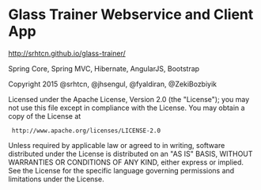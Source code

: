 Glass Trainer Webservice and Client App
=======================================

http://srhtcn.github.io/glass-trainer/


Spring Core, Spring MVC, Hibernate, AngularJS, Bootstrap


 Copyright 2015 @srhtcn, @jhsengul, @fyaldiran, @ZekiBozbiyik

   Licensed under the Apache License, Version 2.0 (the "License");
   you may not use this file except in compliance with the License.
   You may obtain a copy of the License at

     http://www.apache.org/licenses/LICENSE-2.0

   Unless required by applicable law or agreed to in writing, software
   distributed under the License is distributed on an "AS IS" BASIS,
   WITHOUT WARRANTIES OR CONDITIONS OF ANY KIND, either express or implied.
   See the License for the specific language governing permissions and
   limitations under the License.
